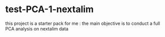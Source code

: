 # test-PCA-1-nextalim
this project is a starter pack for me : the main objective is to conduct a full PCA analysis on nextalim data
